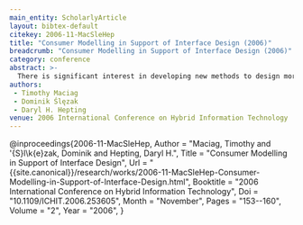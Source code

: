 ```yaml
---
main_entity: ScholarlyArticle
layout: bibtex-default
citekey: 2006-11-MacSleHep
title: "Consumer Modelling in Support of Interface Design (2006)"
breadcrumb: "Consumer Modelling in Support of Interface Design (2006)"
category: conference
abstract: >-
  There is significant interest in developing new methods to design more effective user interfaces for decision support tools in online shopping environments. Many online companies have already begun to provide their consumers with enhanced user interface options, such as the ability to customize and/or personalize their user interface. However, for these enhanced options to produce meaningful, useful results, consumers are often required to input substantial amounts of information, placing a strain on the consumers' cognitive decision-making abilities and disrupting their focus on their immediate decision task(s). In this paper, the authors describe a personalization technique to reduce the amount of consumer information required to develop and deploy systems providing these enhanced options. Over the course of the three experiments, the authors built upon each experiment utilizing a combination of traditional statistical methods and rough set theory. This paper will describe the refined technique and the procedures, algorithms, observations, and analysis of the experiments conducted. As well, a discussion detailing future work will be provided.
authors:
 - Timothy Maciag
 - Dominik Ślęzak
 - Daryl H. Hepting
venue: 2006 International Conference on Hybrid Information Technology
---
```

@inproceedings{2006-11-MacSleHep,
	Author =  "Maciag, Timothy and \'{S}l\k{e}zak, Dominik and Hepting, Daryl H.",
	Title =  "Consumer Modelling in Support of Interface Design",
	Url = \"{{site.canonical}}/research/works/2006-11-MacSleHep-Consumer-Modelling-in-Support-of-Interface-Design.html\",
	Booktitle =  "2006 International Conference on Hybrid Information Technology",
	Doi =  "10.1109/ICHIT.2006.253605",
	Month =  "November",
	Pages =  "153--160",
	Volume =  "2",
	Year =  "2006",
}
